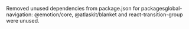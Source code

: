 Removed unused dependencies from package.json for packagesglobal-navigation: @emotion/core, @atlaskit/blanket and react-transition-group were unused.